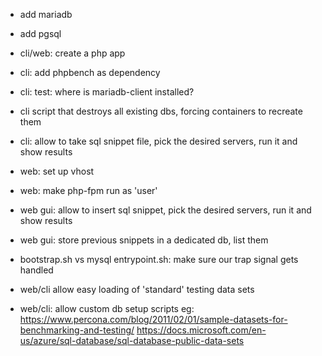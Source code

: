 - add mariadb

- add pgsql

- cli/web: create a php app

- cli: add phpbench as dependency

- cli: test: where is mariadb-client installed?

- cli script that destroys all existing dbs, forcing containers to recreate them

- cli: allow to take sql snippet file, pick the desired servers, run it and show results

- web: set up vhost

- web: make php-fpm run as 'user'

- web gui: allow to insert sql snippet, pick the desired servers, run it and show results

- web gui: store previous snippets in a dedicated db, list them

- bootstrap.sh vs mysql entrypoint.sh: make sure our trap signal gets handled

- web/cli allow easy loading of 'standard' testing data sets

- web/cli: allow custom db setup scripts eg:
  https://www.percona.com/blog/2011/02/01/sample-datasets-for-benchmarking-and-testing/
  https://docs.microsoft.com/en-us/azure/sql-database/sql-database-public-data-sets
